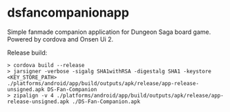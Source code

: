 # dsfancompanionapp
Simple fanmade companion application for Dungeon Saga board game. Powered by cordova and Onsen Ui 2.

Release build:

```
> cordova build --release
> jarsigner -verbose -sigalg SHA1withRSA -digestalg SHA1 -keystore <KEY_STORE_PATH> ./platforms/android/app/build/outputs/apk/release/app-release-unsigned.apk DS-Fan-Companion
> zipalign -v 4 ./platforms/android/app/build/outputs/apk/release/app-release-unsigned.apk ./DS-Fan-Companion.apk
```


